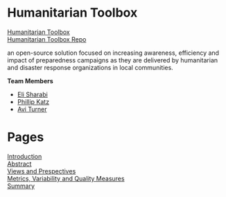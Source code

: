 # Humanitarian Toolbox  #

[Humanitarian Toolbox](http://www.htbox.org/)  
[Humanitarian Toolbox Repo](https://github.com/htbox/)

an open-source solution focused on increasing awareness, 
efficiency and impact of preparedness campaigns as they are delivered by humanitarian and disaster response organizations in local communities.


**Team Members**
- [Eli Sharabi](https://github.com/Elisj52)
- [Phillip Katz](https://github.com/PhillipKatz)
- [Avi Turner](https://github.com/turner11)

# Pages #
[Introduction](https://github.com/turner11/ASOSMA/blob/master/HToolbox/Pages/Introduction.md)    
[Abstract](https://github.com/turner11/ASOSMA/blob/master/HToolbox/Pages/Abstract.md)  
[Views and Prespectives](https://github.com/turner11/ASOSMA/blob/master/HToolbox/Pages/Views%20and%20Prespectives.md)    
[Metrics, Variability and Quality Measures](https://github.com/turner11/ASOSMA/blob/master/HToolbox/Pages/Metrics.md)  
[Summary](https://github.com/turner11/ASOSMA/blob/master/HToolbox/Pages/Summary.md)  






